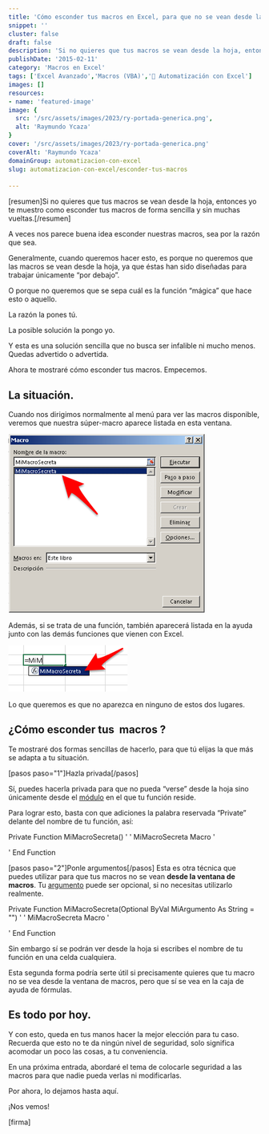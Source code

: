 ```yaml
---
title: 'Cómo esconder tus macros en Excel, para que no se vean desde la hoja.'
snippet: ''
cluster: false
draft: false 
description: 'Si no quieres que tus macros se vean desde la hoja, entonces yo te muestro como esconder tus macros de forma sencilla y sin muchas vueltas.'
publishDate: '2015-02-11'
category: 'Macros en Excel'
tags: ['Excel Avanzado','Macros (VBA)','🤖 Automatización con Excel']
images: []
resources: 
- name: 'featured-image'
image: {
  src: '/src/assets/images/2023/ry-portada-generica.png',
  alt: 'Raymundo Ycaza'
}
cover: '/src/assets/images/2023/ry-portada-generica.png'
coverAlt: 'Raymundo Ycaza'
domainGroup: automatizacion-con-excel
slug: automatizacion-con-excel/esconder-tus-macros

---
```


\[resumen\]Si no quieres que tus macros se vean desde la hoja, entonces yo te muestro como esconder tus macros de forma sencilla y sin muchas vueltas.\[/resumen\]

A veces nos parece buena idea esconder nuestras macros, sea por la razón que sea.

Generalmente, cuando queremos hacer esto, es porque no queremos que las macros se vean desde la hoja, ya que éstas han sido diseñadas para trabajar únicamente “por debajo”.

O porque no queremos que se sepa cuál es la función “mágica” que hace esto o aquello.

La razón la pones tú.

La posible solución la pongo yo.

Y esta es una solución sencilla que no busca ser infalible ni mucho menos. Quedas advertido o advertida.

Ahora te mostraré cómo esconder tus macros. Empecemos.

## La situación.

Cuando nos dirigimos normalmente al menú para ver las macros disponible, veremos que nuestra súper-macro aparece listada en esta ventana.

![Esconder macros en Excel](/src/assets/images/2023/esconder-macros-excel-001.png)

Además, si se trata de una función, también aparecerá listada en la ayuda junto con las demás funciones que vienen con Excel.

![Esconder macros en Excel](/src/assets/images/2023/esconder-macros-excel-002.png)

Lo que queremos es que no aparezca en ninguno de estos dos lugares.

## ¿Cómo esconder tus  macros ?

Te mostraré dos formas sencillas de hacerlo, para que tú elijas la que más se adapta a tu situación.

\[pasos paso="1"\]Hazla privada\[/pasos\]

Sí, puedes hacerla privada para que no pueda “verse” desde la hoja sino únicamente desde el [módulo](http://raymundoycaza.com/como-insertar-un-modulo-en-excel/ "Cómo insertar un módulo en Excel") en el que tu función reside.

Para lograr esto, basta con que adiciones la palabra reservada “Private” delante del nombre de tu función, así:

Private Function MiMacroSecreta()
'
' MiMacroSecreta Macro
'

'
End Function

\[pasos paso="2"\]Ponle argumentos\[/pasos\] Esta es otra técnica que puedes utilizar para que tus macros no se vean **desde la ventana de macros**. Tu [argumento](http://raymundoycaza.com/que-son-los-argumentos-en-excel/ "¿ Qué son los argumentos en Excel ?") puede ser opcional, si no necesitas utilizarlo realmente.

Private Function MiMacroSecreta(Optional ByVal MiArgumento As String \= "")
'
' MiMacroSecreta Macro
'

'
End Function

Sin embargo sí se podrán ver desde la hoja si escribes el nombre de tu función en una celda cualquiera.

Esta segunda forma podría serte útil si precisamente quieres que tu macro no se vea desde la ventana de macros, pero que sí se vea en la caja de ayuda de fórmulas.

## Es todo por hoy.

Y con esto, queda en tus manos hacer la mejor elección para tu caso. Recuerda que esto no te da ningún nivel de seguridad, solo significa acomodar un poco las cosas, a tu conveniencia.

En una próxima entrada, abordaré el tema de colocarle seguridad a las macros para que nadie pueda verlas ni modificarlas.

Por ahora, lo dejamos hasta aquí.

¡Nos vemos!

\[firma\]
